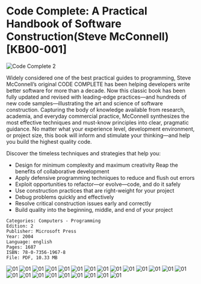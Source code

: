 # Code Complete: A Practical Handbook of Software Construction(Steve McConnell) [KB00-001]

![Code Complete 2](../images/KB00-001/Cover.jpg "Code Complete 2")

Widely considered one of the best practical guides to programming, Steve McConnell’s original CODE COMPLETE has been helping developers write better software for more than a decade. Now this classic book has been fully updated and revised with leading-edge practices—and hundreds of new code samples—illustrating the art and science of software construction.
Capturing the body of knowledge available from research, academia, and everyday commercial practice, McConnell synthesizes the most effective techniques and must-know principles into clear, pragmatic guidance. No matter what your experience level, development environment, or project size, this book will inform and stimulate your thinking—and help you build the highest quality code.

Discover the timeless techniques and strategies that help you:

- Design for minimum complexity and maximum creativity
  Reap the benefits of collaborative development
- Apply defensive programming techniques to reduce and flush out errors
- Exploit opportunities to refactor—or evolve—code, and do it safely
- Use construction practices that are right-weight for your project
- Debug problems quickly and effectively
- Resolve critical construction issues early and correctly
- Build quality into the beginning, middle, and end of your project

```
Categories: Computers - Programming
Edition: 2
Publisher: Microsoft Press
Year: 2004
Language: english
Pages: 1687
ISBN: 78-0-7356-1967-8
File: PDF, 10.33 MB
```

![01](../images/KB00-001/01.png "01")
![01](../images/KB00-001/02.png "02")
![01](../images/KB00-001/03.png "03")
![01](../images/KB00-001/04.png "04")
![01](../images/KB00-001/05.png "05")
![01](../images/KB00-001/06.png "01")
![01](../images/KB00-001/07.png "01")
![01](../images/KB00-001/08.png "01")
![01](../images/KB00-001/09.png "01")
![01](../images/KB00-001/10.png "01")
![01](../images/KB00-001/11.png "01")
![01](../images/KB00-001/12.png "01")
![01](../images/KB00-001/13.png "01")
![01](../images/KB00-001/14.png "01")
![01](../images/KB00-001/15.png "01")
![01](../images/KB00-001/16.png "01")
![01](../images/KB00-001/17.png "01")
![01](../images/KB00-001/18-5.png "01")
![01](../images/KB00-001/18.png "01")
![01](../images/KB00-001/19.png "01")
![01](../images/KB00-001/20.png "01")
![01](../images/KB00-001/21.png "01")
![01](../images/KB00-001/22.png "01")
